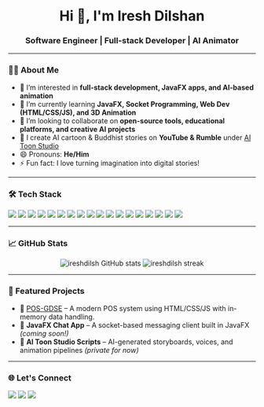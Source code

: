 

<h1 align="center">Hi 👋, I'm Iresh Dilshan</h1>
<h3 align="center">Software Engineer | Full-stack Developer | AI Animator</h3>

---

### 👨‍💻 About Me

- 👀 I’m interested in **full-stack development, JavaFX apps, and AI-based animation**
- 🌱 I’m currently learning **JavaFX, Socket Programming, Web Dev (HTML/CSS/JS), and 3D Animation**
- 💞️ I’m looking to collaborate on **open-source tools, educational platforms, and creative AI projects**
- 🎥 I create AI cartoon & Buddhist stories on **YouTube & Rumble** under [AI Toon Studio](https://rumble.com/c/c-6829936)
- 😄 Pronouns: **He/Him**
- ⚡ Fun fact: I love turning imagination into digital stories!

---

### 🛠️ Tech Stack

<p align="left">
  <!-- Core Languages & Tools -->
  <img src="https://img.shields.io/badge/Java-007396?style=for-the-badge&logo=java&logoColor=white"/>
  <img src="https://img.shields.io/badge/JavaFX-1B8EDE?style=for-the-badge&logo=java&logoColor=white"/>
  <img src="https://img.shields.io/badge/HTML5-E34F26?style=for-the-badge&logo=html5&logoColor=white"/>
  <img src="https://img.shields.io/badge/CSS3-1572B6?style=for-the-badge&logo=css3&logoColor=white"/>
  <img src="https://img.shields.io/badge/JavaScript-F7DF1E?style=for-the-badge&logo=javascript&logoColor=black"/>

  <!-- Frameworks & Libraries -->
  <img src="https://img.shields.io/badge/React-20232A?style=for-the-badge&logo=react&logoColor=61DAFB"/>
  <img src="https://img.shields.io/badge/React_Native-20232A?style=for-the-badge&logo=react&logoColor=61DAFB"/>
  <img src="https://img.shields.io/badge/Spring_Boot-6DB33F?style=for-the-badge&logo=spring-boot&logoColor=white"/>

  <!-- IDEs -->
  <img src="https://img.shields.io/badge/IntelliJIDEA-000000?style=for-the-badge&logo=intellijidea&logoColor=white"/>
  <img src="https://img.shields.io/badge/Eclipse-2C2255?style=for-the-badge&logo=eclipseide&logoColor=white"/>
  <img src="https://img.shields.io/badge/NetBeans-1B6AC6?style=for-the-badge&logo=apache-netbeans-ide&logoColor=white"/>
  <img src="https://img.shields.io/badge/VSCode-007ACC?style=for-the-badge&logo=visual-studio-code&logoColor=white"/>

  <!-- Databases -->
  <img src="https://img.shields.io/badge/MySQL-005C84?style=for-the-badge&logo=mysql&logoColor=white"/>
  <img src="https://img.shields.io/badge/MongoDB-47A248?style=for-the-badge&logo=mongodb&logoColor=white"/>

  <!-- Architectures -->
  <img src="https://img.shields.io/badge/MERN-3C3C3C?style=for-the-badge&logo=react&logoColor=61DAFB&label=MERN%20Stack"/>
  <img src="https://img.shields.io/badge/Layered%20Architecture-4CAF50?style=for-the-badge"/>
  <img src="https://img.shields.io/badge/MVC%20Architecture-2196F3?style=for-the-badge"/>
  
  <!-- Design Tools -->
  <img src="https://img.shields.io/badge/Figma-F24E1E?style=for-the-badge&logo=figma&logoColor=white"/>
</p>

---

### 📈 GitHub Stats

<p align="center">
  <img src="https://github-readme-stats.vercel.app/api?username=ireshdilsh&show_icons=true&theme=tokyonight" alt="ireshdilsh GitHub stats" />
  <img src="https://github-readme-streak-stats.herokuapp.com/?user=ireshdilsh&theme=tokyonight" alt="ireshdilsh streak" />
</p>

---

### 🚀 Featured Projects

- 🔹 [POS-GDSE](https://github.com/ireshdilsh/POS-GDSE) – A modern POS system using HTML/CSS/JS with in-memory data handling.
- 🔹 **JavaFX Chat App** – A socket-based messaging client built in JavaFX *(coming soon!)*  
- 🔹 **AI Toon Studio Scripts** – AI-generated storyboards, voices, and animation pipelines *(private for now)*

---

### 🌐 Let's Connect

<p>
  <a href="mailto:ireshdilshan@example.com"><img src="https://img.shields.io/badge/email-%23D14836.svg?&style=for-the-badge&logo=gmail&logoColor=white"/></a>
  <a href="https://www.linkedin.com/in/ireshdilsh/"><img src="https://img.shields.io/badge/linkedin-%230077B5.svg?&style=for-the-badge&logo=linkedin&logoColor=white"/></a>
  <a href="https://rumble.com/c/c-6829936"><img src="https://img.shields.io/badge/Rumble-69be28?style=for-the-badge&logo=rumble&logoColor=white"/></a>
</p>

<!---
ireshdilsh/ireshdilsh is a ✨ special ✨ repository because its `README.md` (this file) appears on your GitHub profile.
--->
